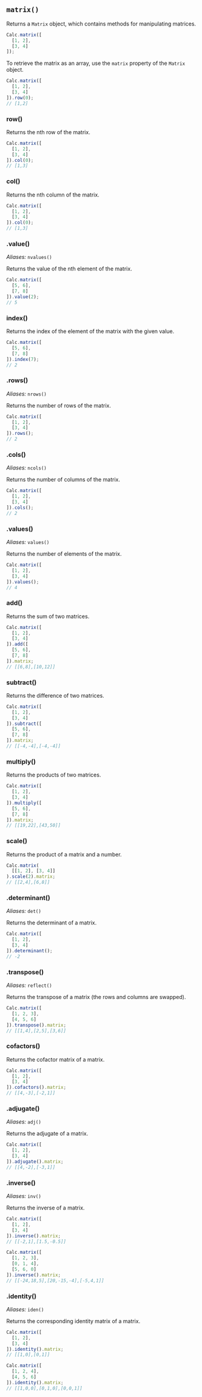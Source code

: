 ## `matrix()`

Returns a `Matrix` object, which contains methods for manipulating matrices.

```javascript
Calc.matrix([
  [1, 2],
  [3, 4]
]);
```

To retrieve the matrix as an array, use the `matrix` property of the `Matrix` object.

```javascript
Calc.matrix([
  [1, 2],
  [3, 4]
]).row(0);
// [1,2]
```

### row()

Returns the nth row of the matrix.

```javascript
Calc.matrix([
  [1, 2],
  [3, 4]
]).col(0);
// [1,3]
```

### col()

Returns the nth column of the matrix.

```javascript
Calc.matrix([
  [1, 2],
  [3, 4]
]).col(0);
// [1,3]
```

### .value()

*Aliases:* `nvalues()`

Returns the value of the nth element of the matrix.

```javascript
Calc.matrix([
  [5, 6],
  [7, 8]
]).value(2);
// 5
```

### index()

Returns the index of the element of the matrix with the given value.

```javascript
Calc.matrix([
  [5, 6],
  [7, 8]
]).index(7);
// 2
```

### .rows()

*Aliases:* `nrows()`

Returns the number of rows of the matrix.

```javascript
Calc.matrix([
  [1, 2],
  [3, 4]
]).rows();
// 2
```

### .cols()

*Aliases:* `ncols()`

Returns the number of columns of the matrix.

```javascript
Calc.matrix([
  [1, 2],
  [3, 4]
]).cols();
// 2
```

### .values()

*Aliases:* `values()`

Returns the number of elements of the matrix.

```javascript
Calc.matrix([
  [1, 2],
  [3, 4]
]).values();
// 4
```

### add()

Returns the sum of two matrices.

```javascript
Calc.matrix([
  [1, 2],
  [3, 4]
]).add([
  [5, 6],
  [7, 8]
]).matrix;
// [[6,8],[10,12]]
```

### subtract()

Returns the difference of two matrices.

```javascript
Calc.matrix([
  [1, 2],
  [3, 4]
]).subtract([
  [5, 6],
  [7, 8]
]).matrix;
// [[-4,-4],[-4,-4]]
```

### multiply()

Returns the products of two matrices.

```javascript
Calc.matrix([
  [1, 2],
  [3, 4]
]).multiply([
  [5, 6],
  [7, 8]
]).matrix;
// [[19,22],[43,50]]
```

### scale()

Returns the product of a matrix and a number.

```javascript
Calc.matrix(
  [[1, 2], [3, 4]]
).scale(2).matrix;
// [[2,4],[6,8]]
```

### .determinant() 

*Aliases:* `det()`

Returns the determinant of a matrix.

```javascript
Calc.matrix([
  [1, 2],
  [3, 4]
]).determinant();
// -2
```

### .transpose()

*Aliases:* `reflect()`

Returns the transpose of a matrix (the rows and columns are swapped).

```javascript
Calc.matrix([
  [1, 2, 3],
  [4, 5, 6]
]).transpose().matrix;
// [[1,4],[2,5],[3,6]]
```

### cofactors()

Returns the cofactor matrix of a matrix.

```javascript
Calc.matrix([
  [1, 2],
  [3, 4]
]).cofactors().matrix;
// [[4,-3],[-2,1]]
```

### .adjugate()

*Aliases:* `adj()`

Returns the adjugate of a matrix.

```javascript
Calc.matrix([
  [1, 2],
  [3, 4]
]).adjugate().matrix;
// [[4,-2],[-3,1]]
```

### .inverse()

*Aliases:* `inv()`

Returns the inverse of a matrix.

```javascript
Calc.matrix([
  [1, 2],
  [3, 4]
]).inverse().matrix;
// [[-2,1],[1.5,-0.5]]
```

```javascript
Calc.matrix([
  [1, 2, 3],
  [0, 1, 4],
  [5, 6, 0]
]).inverse().matrix;
// [[-24,18,5],[20,-15,-4],[-5,4,1]]
```

### .identity()

*Aliases:* `iden()`

Returns the corresponding identity matrix of a matrix.

```javascript
Calc.matrix([
  [1, 2],
  [3, 4]
]).identity().matrix;
// [[1,0],[0,1]]
```

```javascript
Calc.matrix([
  [1, 2, 4],
  [4, 5, 6]
]).identity().matrix;
// [[1,0,0],[0,1,0],[0,0,1]]
```

